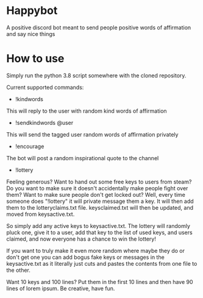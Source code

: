 # Happybot
A positive discord bot meant to send people positive words of affirmation and say nice things

# How to use
Simply run the python 3.8 script somewhere with the cloned repository.

Current supported commands:

* !kindwords

This will reply to the user with random kind words of affirmation

* !sendkindwords @user

This will send the tagged user random words of affirmation privately

* !encourage

The bot will post a random inspirational quote to the channel

* !lottery

Feeling generous?  Want to hand out some free keys to users from steam?
Do you want to make sure it doesn't accidentally make people fight over them?
Want to make sure people don't get locked out?
Well, every time someone does "!lottery" it will private message them a key.
It will then add them to the lotteryclaims.txt file.
keysclaimed.txt will then be updated, and moved from keysactive.txt.

So simply add any active keys to keysactive.txt.  The lottery will randomly pluck one,
give it to a user, add that key to the list of used keys, and users claimed, and
now everyone has a chance to win the lottery!

If you want to truly make it even more random where maybe they do or don't get one
you can add bogus fake keys or messages in the keysactive.txt as it literally just cuts
and pastes the contents from one file to the other.

Want 10 keys and 100 lines?  Put them in the first 10 lines and then have 90 lines of
lorem ipsum.  Be creative, have fun.
